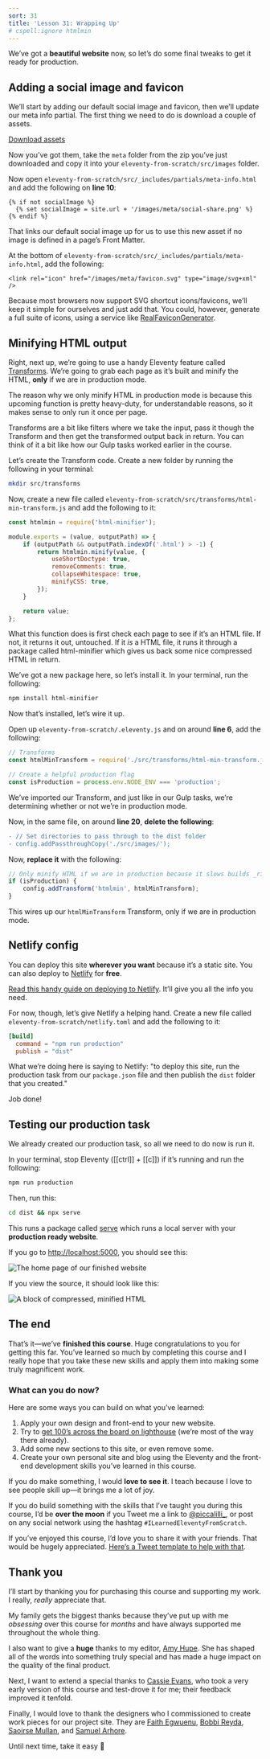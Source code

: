 ```yaml
---
sort: 31
title: 'Lesson 31: Wrapping Up'
# cspell:ignore htmlmin
---
```


We’ve got a **beautiful website** now, so let’s do some final tweaks to get it ready for production.

## Adding a social image and favicon

We’ll start by adding our default social image and favicon, then we’ll update our meta info partial. The first thing we need to do is download a couple of assets.

<a class="button" href="https://piccalilli.s3.eu-west-2.amazonaws.com/eleventy-from-scratch/eleventy-from-scratch-meta-images.zip">Download assets</a>

Now you’ve got them, take the `meta` folder from the zip you’ve just downloaded and copy it into your `eleventy-from-scratch/src/images` folder.

Now open `eleventy-from-scratch/src/_includes/partials/meta-info.html` and add the following on **line 10**:

<!-- prettier-ignore -->
```njk
{% if not socialImage %} 
  {% set socialImage = site.url + '/images/meta/social-share.png' %} 
{% endif %}
```

That links our default social image up for us to use this new asset if no image is defined in a page’s Front Matter.

At the bottom of `eleventy-from-scratch/src/_includes/partials/meta-info.html`, add the following:

```njk
<link rel="icon" href="/images/meta/favicon.svg" type="image/svg+xml" />
```

Because most browsers now support SVG shortcut icons/favicons, we’ll keep it simple for ourselves and just add that. You could, however, generate a full suite of icons, using a service like [RealFaviconGenerator](https://realfavicongenerator.net/).

## Minifying HTML output

Right, next up, we’re going to use a handy Eleventy feature called [Transforms](https://www.11ty.dev/docs/config/#transforms). We’re going to grab each page as it’s built and minify the HTML, **only** if we are in production mode.

The reason why we only minify HTML in production mode is because this upcoming function is pretty heavy-duty, for understandable reasons, so it makes sense to only run it once per page.

Transforms are a bit like filters where we take the input, pass it though the Transform and then get the transformed output back in return. You can think of it a bit like how our Gulp tasks worked earlier in the course.

Let’s create the Transform code. Create a new folder by running the following in your terminal:

```sh
mkdir src/transforms
```

Now, create a new file called `eleventy-from-scratch/src/transforms/html-min-transform.js` and add the following to it:

```js
const htmlmin = require('html-minifier');

module.exports = (value, outputPath) => {
	if (outputPath && outputPath.indexOf('.html') > -1) {
		return htmlmin.minify(value, {
			useShortDoctype: true,
			removeComments: true,
			collapseWhitespace: true,
			minifyCSS: true,
		});
	}

	return value;
};
```

What this function does is first check each page to see if it’s an HTML file. If not, it returns it out, untouched. If it _is_ a HTML file, it runs it through a package called html-minifier which gives us back some nice compressed HTML in return.

We’ve got a new package here, so let’s install it. In your terminal, run the following:

```sh
npm install html-minifier
```

Now that’s installed, let’s wire it up.

Open up `eleventy-from-scratch/.eleventy.js` and on around **line 6**, add the following:

```js
// Transforms
const htmlMinTransform = require('./src/transforms/html-min-transform.js');

// Create a helpful production flag
const isProduction = process.env.NODE_ENV === 'production';
```

We’ve imported our Transform, and just like in our Gulp tasks, we’re determining whether or not we’re in production mode.

Now, in the same file, on around **line 20**, **delete the following**:

```diff
- // Set directories to pass through to the dist folder
- config.addPassthroughCopy('./src/images/');
```

Now, **replace it** with the following:

```js
// Only minify HTML if we are in production because it slows builds _right_ down
if (isProduction) {
	config.addTransform('htmlmin', htmlMinTransform);
}
```

This wires up our `htmlMinTransform` Transform, only if we are in production mode.

## Netlify config

You can deploy this site **wherever you want** because it’s a static site. You can also deploy to [Netlify](https://netlify.com/) for **free**.

[Read this handy guide on deploying to Netlify](https://www.netlify.com/blog/2016/10/27/a-step-by-step-guide-deploying-a-static-site-or-single-page-app/). It’ll give you all the info you need.

For now, though, let’s give Netlify a helping hand. Create a new file called `eleventy-from-scratch/netlify.toml` and add the following to it:

```toml
[build]
  command = "npm run production"
  publish = "dist"
```

What we’re doing here is saying to Netlify: "to deploy this site, run the production task from our `package.json` file and then publish the `dist` folder that you created."

Job done!

## Testing our production task

We already created our production task, so all we need to do now is run it.

In your terminal, stop Eleventy ([[ctrl]] + [[c]]) if it’s running and run the following:

```sh
npm run production
```

Then, run this:

```sh
cd dist && npx serve
```

This runs a package called [serve](https://www.npmjs.com/package/serve) which runs a local server with your **production ready website**.

If you go to <http://localhost:5000>, you should see this:

![The home page of our finished website](/images/ss-finished-home.jpg)

If you view the source, it should look like this:

![A block of compressed, minified HTML](/images/ss-view-source.jpg)

## The end

That’s it—we’ve **finished this course**. Huge congratulations to you for getting this far. You’ve learned so much by completing this course and I really hope that you take these new skills and apply them into making some truly magnificent work.

### What can you do now?

Here are some ways you can build on what you’ve learned:

1. Apply your own design and front-end to your new website.
2. Try to [get 100’s across the board on lighthouse](https://assets.codepen.io/174183/issue33.com_2020-06-15_13-53-52.html) (we’re most of the way there already).
3. Add some new sections to this site, or even remove some.
4. Create your own personal site and blog using the Eleventy and the front-end development skills you’ve learned in this course.

If you do make something, I would **love to see it**. I teach because I love to see people skill up—it brings me a lot of joy.

If you do build something with the skills that I’ve taught you during this course, I’d be **over the moon** if you Tweet me a link to [@piccalilli\_](https://twitter.com/piccalilli_), or post on any social network using the hashtag `#ILearnedEleventyFromScratch`.

If you’ve enjoyed this course, I’d love you to share it with your friends. That would be hugely appreciated. [Here’s a Tweet template to help with that](https://twitter.com/intent/tweet?url=https%3A%2F%2Fswop.link%2F11tycomplete&text=I%20just%20finished%20Learn%20Eleventy%20From%20Scratch%20by%20@piccalilli_.%20You%20should%20check%20it%20out.%20It%20is%20a%20great%20course%21%21%20&hashtags=ILearnedEleventyFromScratch%20).

## Thank you

I’ll start by thanking you for purchasing this course and supporting my work. I really, _really_ appreciate that.

My family gets the biggest thanks because they’ve put up with me _obsessing_ over this course for _months_ and have always supported me throughout the whole thing.

<!-- cSpell:disable -->

I also want to give a **huge** thanks to my editor, [Amy Hupe](https://twitter.com/Amy_Hupe). She has shaped all of the words into something truly special and has made a huge impact on the quality of the final product.

Next, I want to extend a special thanks to [Cassie Evans](https://twitter.com/cassiecodes), who took a very early version of this course and test-drove it for me; their feedback improved it tenfold.

Finally, I would love to thank the designers who I commissioned to create work pieces for our project site. They are [Faith Egwuenu](https://twitter.com/Faith_egwuenu), [Bobbi Reyda](https://twitter.com/bobbireyda), [Saoirse Mullan](https://twitter.com/saoirsemullan), and [Samuel Arhore](https://dribbble.com/sam_arhore).

Until next time, take it easy 👋

<!-- cSpell:enable -->
